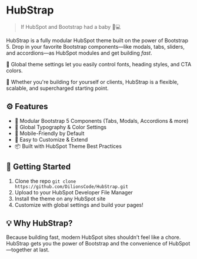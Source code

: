 # HubStrap

> If HubSpot and Bootstrap had a baby 🍼💻

HubStrap is a fully modular HubSpot theme built on the power of Bootstrap 5. Drop in your favorite Bootstrap components—like modals, tabs, sliders, and accordions—as HubSpot modules and get building *fast*.

🎨 Global theme settings let you easily control fonts, heading styles, and CTA colors.

🚀 Whether you're building for yourself or clients, HubStrap is a flexible, scalable, and supercharged starting point.

## ⚙️ Features

- 🧱 Modular Bootstrap 5 Components (Tabs, Modals, Accordions & more)
- 🎨 Global Typography & Color Settings
- 📱 Mobile-Friendly by Default
- 🌈 Easy to Customize & Extend
- 📦 Built with HubSpot Theme Best Practices

## 📁 Getting Started

1. Clone the repo
   `git clone https://github.com/DilionsCode/HubStrap.git`
2. Upload to your HubSpot Developer File Manager
3. Install the theme on any HubSpot site
4. Customize with global settings and build your pages!

## 💡 Why HubStrap?

Because building fast, modern HubSpot sites shouldn’t feel like a chore. HubStrap gets you the power of Bootstrap and the convenience of HubSpot—together at last.
